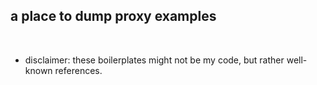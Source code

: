 ## a place to dump proxy examples

<br>

* disclaimer: these boilerplates might not be my code, but rather well-known references.

